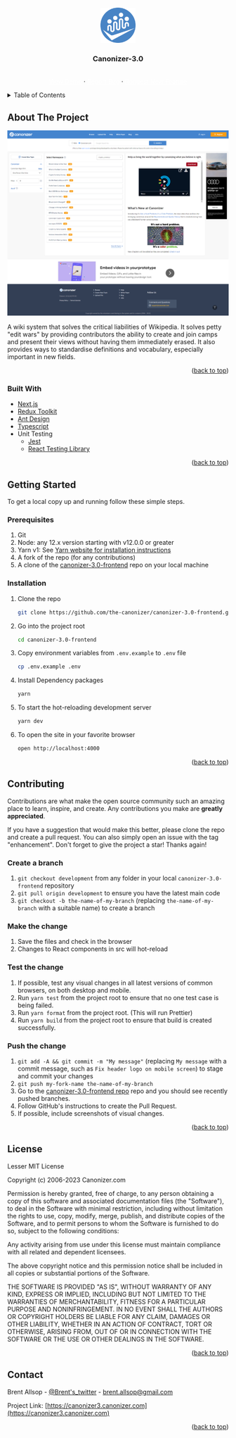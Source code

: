 <div id="top"></div>

<!-- PROJECT LOGO -->
<br />
<div align="center">
  <a href="https://canonizer3.canonizer.com">
    <img src="https://github.com/shahab-ramzan/read-me/blob/main/canonizer-fav.png" alt="Logo" width='80' >
  </a>
  <h3 align="center">Canonizer-3.0</h3>

  <p align="center">
    <br />
    <a href="https://canonizer3.canonizer.com/" style="color: #FFF;">View Demo</a>
    ·
    <a href="https://github.com/the-canonizer/canonizer-3.0-frontend/issues" style="color: #FFF;">Report Bug</a>
    ·
    <a href="https://github.com/the-canonizer/canonizer-3.0-frontend/issues" style="color: #FFF;">Request New Feature</a>
  </p>
</div>

<!-- TABLE OF CONTENTS -->
<details>
  <summary>Table of Contents</summary>
  <ol>
    <li>
      <a href="#about-the-project">About The Project</a>
      <ul>
        <li><a href="#built-with">Built With</a></li>
      </ul>
    </li>
    <li>
      <a href="#getting-started">Getting Started</a>
      <ul>
        <li><a href="#prerequisites">Prerequisites</a></li>
        <li><a href="#installation">Installation</a></li>
      </ul>
    </li>
    <li>
      <a href="#contributing">Contributing</a>
      <ul>
        <li><a href="#Create-a-branch">Create a branch</a></li>
        <li><a href="#Make-the-change">Make the change</a></li>
        <li><a href="#Test-the-change">Test the change</a></li>
        <li><a href="#Push-the-change">Push the change</a></li>
      </ul>
    </li>
    <li><a href="#license">License</a></li>
    <li><a href="#contact">Contact</a></li>
  </ol>
</details>

<!-- ABOUT THE PROJECT -->

## About The Project

[![Product Name Screen Shot][product-screenshot]](https://canonizer3.canonizer.com)

A wiki system that solves the critical liabilities of Wikipedia. It solves petty "edit wars" by providing contributors the ability to create and join camps and present their views without having them immediately erased. It also provides ways to standardise definitions and vocabulary, especially important in new fields.

<p align="right">(<a href="#top">back to top</a>)</p>

### Built With

- [Next.js](https://nextjs.org/)
- [Redux Toolkit](https://redux-toolkit.js.org/)
- [Ant Design](https://ant.design/)
- [Typescript](https://www.typescriptlang.org/)
- Unit Testing
  - [Jest](https://jestjs.io/)
  - [React Testing Library](https://testing-library.com/docs/react-testing-library/intro)

<p align="right">(<a href="#top">back to top</a>)</p>

<!-- GETTING STARTED -->

## Getting Started

To get a local copy up and running follow these simple steps.

### Prerequisites

1. Git
2. Node: any 12.x version starting with v12.0.0 or greater
3. Yarn v1: See [Yarn website for installation instructions](https://classic.yarnpkg.com/en/docs/install/#mac-stable)
4. A fork of the repo (for any contributions)
5. A clone of the [canonizer-3.0-frontend](https://github.com/the-canonizer/canonizer-3.0-frontend) repo on your local machine

### Installation

1. Clone the repo
   ```sh
   git clone https://github.com/the-canonizer/canonizer-3.0-frontend.git
   ```
2. Go into the project root
   ```sh
   cd canonizer-3.0-frontend
   ```
3. Copy environment variables from `.env.example` to `.env` file
   ```sh
   cp .env.example .env
   ```
4. Install Dependency packages
   ```sh
   yarn
   ```
5. To start the hot-reloading development server
   ```sh
   yarn dev
   ```
6. To open the site in your favorite browser
   ```sh
   open http://localhost:4000
   ```

<p align="right">(<a href="#top">back to top</a>)</p>

<!-- CONTRIBUTING -->

## Contributing

Contributions are what make the open source community such an amazing place to learn, inspire, and create. Any contributions you make are **greatly appreciated**.

If you have a suggestion that would make this better, please clone the repo and create a pull request. You can also simply open an issue with the tag "enhancement".
Don't forget to give the project a star! Thanks again!

### Create a branch

1. `git checkout development` from any folder in your local `canonizer-3.0-frontend` repository
2. `git pull origin development` to ensure you have the latest main code
3. `git checkout -b the-name-of-my-branch` (replacing `the-name-of-my-branch` with a suitable name) to create a branch

<!--
1. Clone the Project
2. Create your Feature Branch (`git checkout -b feature/AmazingFeature`)
3. Pretiffy the code for standard indendation (`npm run format`)
4. Make sure no one test case is being failed (`npm run test`)
5. Make sure Build is created successfuly (`npm run build`)
6. Commit your Changes (`git commit -m 'Add some AmazingFeature'`)
7. Push to the Branch (`git push origin feature/AmazingFeature`)
8. Open a Pull Request
 -->

### Make the change

1. Save the files and check in the browser
2. Changes to React components in src will hot-reload

### Test the change

1. If possible, test any visual changes in all latest versions of common browsers, on both desktop and mobile.
2. Run `yarn test` from the project root to ensure that no one test case is being failed.
3. Run `yarn format` from the project root. (This will run Prettier)
4. Run `yarn build` from the project root to ensure that build is created successfully.

### Push the change

1. `git add -A && git commit -m "My message"` (replacing `My message` with a commit message, such as `Fix header logo on mobile screen`) to stage and commit your changes
2. `git push my-fork-name the-name-of-my-branch`
3. Go to the [canonizer-3.0-frontend repo](https://github.com/the-canonizer/canonizer-3.0-frontend) repo and you should see recently pushed branches.
4. Follow GitHub's instructions to create the Pull Request.
5. If possible, include screenshots of visual changes.

<p align="right">(<a href="#top">back to top</a>)</p>

<!-- LICENSE -->

## License

Lesser MIT License

Copyright (c) 2006-2023 Canonizer.com

Permission is hereby granted, free of charge, to any person obtaining a copy of this software and associated documentation files (the "Software"), to deal in the Software with minimal restriction, including without limitation the rights to use, copy, modify, merge, publish, and distribute copies of the Software, and to permit persons to whom the Software is furnished to do so, subject to the following conditions:

Any activity arising from use under this license must maintain compliance with all related and dependent licensees.

The above copyright notice and this permission notice shall be included in all copies or substantial portions of the Software.

THE SOFTWARE IS PROVIDED "AS IS", WITHOUT WARRANTY OF ANY KIND, EXPRESS OR IMPLIED, INCLUDING BUT NOT LIMITED TO THE WARRANTIES OF MERCHANTABILITY, FITNESS FOR A PARTICULAR PURPOSE AND NONINFRINGEMENT. IN NO EVENT SHALL THE AUTHORS OR COPYRIGHT HOLDERS BE LIABLE FOR ANY CLAIM, DAMAGES OR OTHER LIABILITY, WHETHER IN AN ACTION OF CONTRACT, TORT OR OTHERWISE, ARISING FROM, OUT OF OR IN CONNECTION WITH THE SOFTWARE OR THE USE OR OTHER DEALINGS IN THE SOFTWARE.

<!--
Distributed under the MIT License. See `LICENSE.txt` for more information.
 -->
<p align="right">(<a href="#top">back to top</a>)</p>

<!-- CONTACT -->

## Contact

Brent Allsop - [@Brent's_twitter](https://twitter.com/your_username) - brent.allsop@gmail.com

Project Link: [https://canonizer3.canonizer.com](https://canonizer3.canonizer.com)

<p align="right">(<a href="#top">back to top</a>)</p>

<!-- MARKDOWN LINKS & IMAGES -->
<!-- https://www.markdownguide.org/basic-syntax/#reference-style-links -->

[product-screenshot]: https://github.com/shahab-ramzan/read-me/blob/main/Canonizer%20(1).png
